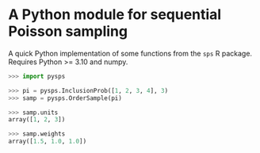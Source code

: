 # A Python module for sequential Poisson sampling

A quick Python implementation of some functions from the `sps` R package.
Requires Python >= 3.10 and numpy.

```python
>>> import pysps

>>> pi = pysps.InclusionProb([1, 2, 3, 4], 3)
>>> samp = pysps.OrderSample(pi)

>>> samp.units
array([1, 2, 3])

>>> samp.weights
array([1.5, 1.0, 1.0])
```
